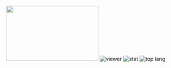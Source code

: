 <img src="https://images.alphacoders.com/923/923358.jpg" width="250" height="150"></img>
![viewer](https://komarev.com/ghpvc/?username=maestroal&label=Pengunjung&color=green&style=plastic)
![stat](https://github-readme-stats.vercel.app/api?username=maestroal&show_icons=true&locale=id&theme=radical)
![top lang](https://github-readme-stats.vercel.app/api/top-langs?username=maestroal&show_icons=true&locale=id&layout=compact&theme=radical)


